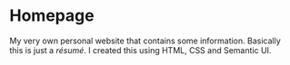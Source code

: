 # Homepage
My very own personal website that contains some information.
Basically this is just a _résumé_.
I created this using HTML, CSS and Semantic UI.

